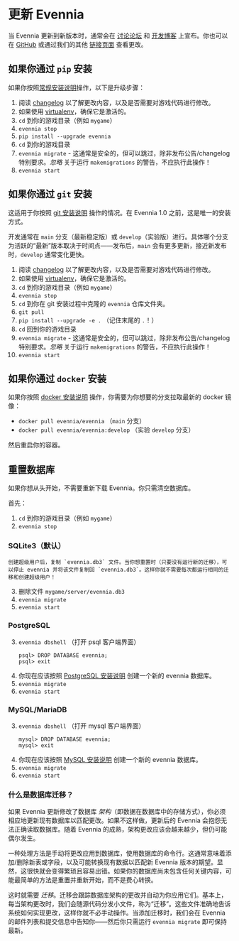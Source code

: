 # 更新 Evennia

当 Evennia 更新到新版本时，通常会在 [讨论论坛](github:discussions) 和 [开发博客](https://www.evennia.com/devblog/index.html) 上宣布。你也可以在 [GitHub](github:) 或通过我们的其他 [链接页面](../Links.md) 查看更改。

## 如果你通过 `pip` 安装

如果你按照[常规安装说明](./Installation.md)操作，以下是升级步骤：

1. 阅读 [changelog](../Coding/Changelog.md) 以了解更改内容，以及是否需要对游戏代码进行修改。
2. 如果使用 [virtualenv](#Installation-Git#virtualenv)，确保它是激活的。
3. `cd` 到你的游戏目录（例如 `mygame`）
4. `evennia stop`
5. `pip install --upgrade evennia`
6. `cd` 到你的游戏目录
7. `evennia migrate` - 这通常是安全的，但可以跳过，除非发布公告/changelog 特别要求。_忽略_ 关于运行 `makemigrations` 的警告，不应执行此操作！
8. `evennia start`

## 如果你通过 `git` 安装

这适用于你按照 [git 安装说明](./Installation-Git.md) 操作的情况。在 Evennia 1.0 之前，这是唯一的安装方式。

开发通常在 `main` 分支（最新稳定版）或 `develop`（实验版）进行。具体哪个分支为活跃的“最新”版本取决于时间点——发布后，`main` 会有更多更新，接近新发布时，`develop` 通常变化更快。

1. 阅读 [changelog](../Coding/Changelog.md) 以了解更改内容，以及是否需要对游戏代码进行修改。
2. 如果使用 [virtualenv](#Installation-Git#virtualenv)，确保它是激活的。
3. `cd` 到你的游戏目录（例如 `mygame`）
4. `evennia stop`
5. `cd` 到你在 git 安装过程中克隆的 `evennia` 仓库文件夹。
6. `git pull`
7. `pip install --upgrade -e .`  （记住末尾的 `.`！）
8. `cd` 回到你的游戏目录
9. `evennia migrate` - 这通常是安全的，但可以跳过，除非发布公告/changelog 特别要求。_忽略_ 关于运行 `makemigrations` 的警告，不应执行此操作！
10. `evennia start`

## 如果你通过 `docker` 安装

如果你按照 [docker 安装说明](./Installation-Docker.md) 操作，你需要为你想要的分支拉取最新的 docker 镜像：

- `docker pull evennia/evennia`  （`main` 分支）
- `docker pull evennia/evennia:develop`  （实验 `develop` 分支）

然后重启你的容器。

## 重置数据库

如果你想从头开始，不需要重新下载 Evennia。你只需清空数据库。

首先：

1. `cd` 到你的游戏目录（例如 `mygame`）
2. `evennia stop`

### SQLite3（默认）

```{sidebar} 提示
创建超级用户后，复制 `evennia.db3` 文件。当你想重置时（只要没有运行新的迁移），可以停止 evennia 并将该文件复制回 `evennia.db3`。这样你就不需要每次都运行相同的迁移和创建超级用户！
```

3. 删除文件 `mygame/server/evennia.db3`
4. `evennia migrate`
5. `evennia start`

### PostgreSQL

3. `evennia dbshell`  （打开 psql 客户端界面）
    ```
    psql> DROP DATABASE evennia;
    psql> exit
    ```
4. 你现在应该按照 [PostgreSQL 安装说明](./Choosing-a-Database.md#postgresql) 创建一个新的 evennia 数据库。
5. `evennia migrate`
6. `evennia start`

### MySQL/MariaDB

3. `evennia dbshell` （打开 mysql 客户端界面）
   ```
   mysql> DROP DATABASE evennia;
   mysql> exit
   ```
4. 你现在应该按照 [MySQL 安装说明](./Choosing-a-Database.md#mysql-mariadb) 创建一个新的 evennia 数据库。
5. `evennia migrate`
6. `evennia start`

### 什么是数据库迁移？

如果 Evennia 更新修改了数据库 *架构*（即数据在数据库中的存储方式），你必须相应地更新现有数据库以匹配更改。如果不这样做，更新后的 Evennia 会抱怨无法正确读取数据库。随着 Evennia 的成熟，架构更改应该会越来越少，但仍可能偶尔发生。

一种处理方法是手动将更改应用到数据库，使用数据库的命令行。这通常意味着添加/删除新表或字段，以及可能转换现有数据以匹配新 Evennia 版本的期望。显然，这很快就会变得繁琐且容易出错。如果你的数据库尚未包含任何关键内容，可能最简单的方法是重置并重新开始，而不是费心转换。

这时就需要 *迁移*。迁移会跟踪数据库架构的更改并自动为你应用它们。基本上，每当架构更改时，我们会随源代码分发小文件，称为“迁移”。这些文件准确地告诉系统如何实现更改，这样你就不必手动操作。当添加迁移时，我们会在 Evennia 的邮件列表和提交信息中告知你——然后你只需运行 `evennia migrate` 即可保持最新。
